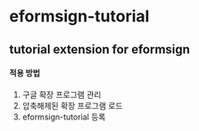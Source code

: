 # eformsign-tutorial

tutorial extension for eformsign
------
#### 적용 방법

1. 구글 확장 프로그램 관리
2. 압축해제된 확장 프로그램 로드
3. eformsign-tutorial 등록
